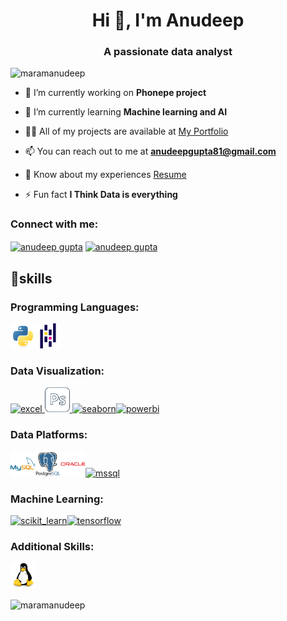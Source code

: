 <h1 align="center">Hi 👋, I'm Anudeep</h1>
<h3 align="center">A passionate data analyst</h3>

<p align="left"> <img src="https://komarev.com/ghpvc/?username=maramanudeep&label=Profile%20views&color=0e75b6&style=flat" alt="maramanudeep" /> </p>

- 🔭 I’m currently working on **Phonepe project**

- 🌱 I’m currently learning **Machine learning and AI**

- 👨‍💻 All of my projects are available at [ My Portfolio](https://anudeepgupta.my.canva.site/)

- 📫 You can  reach out to me at **anudeepgupta81@gmail.com**

- 📄 Know about my experiences [Resume](https://drive.google.com/file/d/1imRCSihkIjs93rBKLmAfmjMBJG_9RzD5/view?usp=drive_link)

- ⚡ Fun fact **I Think Data is everything**

<h3 align="left">Connect with me:</h3>
<p align="left">
<a href="https://linkedin.com/in/anudeep gupta" target="blank"><img align="center" src="https://raw.githubusercontent.com/rahuldkjain/github-profile-readme-generator/master/src/images/icons/Social/linked-in-alt.svg" alt="anudeep gupta" height="30" width="40" /></a> <a href="https://www.hackerrank.com/anudeep gupta" target="blank"><img align="center" src="https://raw.githubusercontent.com/rahuldkjain/github-profile-readme-generator/master/src/images/icons/Social/hackerrank.svg" alt="anudeep gupta" height="30" width="40" /></a>
</p>

## 🔧skills


<h3 align="left">Programming Languages:</h3>
<p align="left"> <a href="https://www.python.org" target="_blank" rel="noreferrer"><img src="https://raw.githubusercontent.com/devicons/devicon/master/icons/python/python-original.svg" alt="python" width="40" height="40"/></a><a href="https://pandas.pydata.org/" target="_blank" rel="noreferrer"><img src="https://raw.githubusercontent.com/devicons/devicon/2ae2a900d2f041da66e950e4d48052658d850630/icons/pandas/pandas-original.svg" alt="pandas" width="40" height="40"/></a></p><h3 align="left">Data Visualization:</h3>
<p align="left"><a href="https://www.microsoft.com/en-us/microsoft-365/excel" target="_blank" rel="noreferrer"><img src="https://icons.veryicon.com/png/o/miscellaneous/logo-design-of-lingzhuyun/icon-file-type-excel.png" alt="excel" width="40" height="40"/> </a> <a href="https://www.photoshop.com/en" target="_blank" rel="noreferrer"><img src="https://raw.githubusercontent.com/devicons/devicon/master/icons/photoshop/photoshop-line.svg" alt="photoshop" width="40" height="40"/> </a><a href="https://seaborn.pydata.org/" target="_blank" rel="noreferrer"><img src="https://seaborn.pydata.org/_images/logo-mark-lightbg.svg" alt="seaborn" width="40" height="40"/></a><a href="https://powerbi.microsoft.com/" target="_blank" rel="noreferrer"><img src="https://upload.wikimedia.org/wikipedia/commons/thumb/c/cf/New_Power_BI_Logo.svg/1200px-New_Power_BI_Logo.svg.png" alt="powerbi" width="40" height="40"/>
  </a></p><h3 align="left">Data Platforms:</h3><p align="left"><a href="https://www.mysql.com/" target="_blank" rel="noreferrer"><img src="https://raw.githubusercontent.com/devicons/devicon/master/icons/mysql/mysql-original-wordmark.svg" alt="mysql" width="40" height="40"/></a><a href="https://www.postgresql.org" target="_blank" rel="noreferrer"><img src="https://raw.githubusercontent.com/devicons/devicon/master/icons/postgresql/postgresql-original-wordmark.svg" alt="postgresql" width="40" height="40"/></a><a href="https://www.oracle.com/" target="_blank" rel="noreferrer"><img src="https://raw.githubusercontent.com/devicons/devicon/master/icons/oracle/oracle-original.svg" alt="oracle" width="40" height="40"/></a><a href="https://www.microsoft.com/en-us/sql-server" target="_blank" rel="noreferrer"><img src="https://www.svgrepo.com/show/303229/microsoft-sql-server-logo.svg" alt="mssql" width="40" height="40"/></a></p><h3 align="left">Machine Learning:</h3><p align="left"><a href="https://scikit-learn.org/" target="_blank" rel="noreferrer"><img src="https://upload.wikimedia.org/wikipedia/commons/0/05/Scikit_learn_logo_small.svg" alt="scikit_learn" width="40" height="40"/></a><a href="https://www.tensorflow.org" target="_blank" rel="noreferrer"><img src="https://www.vectorlogo.zone/logos/tensorflow/tensorflow-icon.svg" alt="tensorflow" width="40" height="40"/></a></p><h3 align="left">Additional Skills:</h3><p align="left"><a href="https://www.linux.org/" target="_blank" rel="noreferrer"><img src="https://raw.githubusercontent.com/devicons/devicon/master/icons/linux/linux-original.svg" alt="linux" width="40" height="40"/></a>
</p>
 </a> </p>

<p><img align="center" src="https://github-readme-stats.vercel.app/api/top-langs?username=maramanudeep&show_icons=true&locale=en&layout=compact" alt="maramanudeep" /></p>
